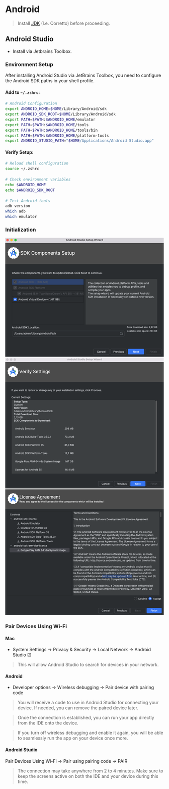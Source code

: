 # Android

> Install [JDK](jdk) (I.e. Corretto) before proceeding.

## Android Studio

* Install via Jetbrains Toolbox.

### Environment Setup

After installing Android Studio via JetBrains Toolbox, you need to configure the Android SDK paths in your shell profile.

#### Add to `~/.zshrc`:

```bash
# Android Configuration
export ANDROID_HOME=$HOME/Library/Android/sdk
export ANDROID_SDK_ROOT=$HOME/Library/Android/sdk
export PATH=$PATH:$ANDROID_HOME/emulator
export PATH=$PATH:$ANDROID_HOME/tools
export PATH=$PATH:$ANDROID_HOME/tools/bin
export PATH=$PATH:$ANDROID_HOME/platform-tools
export ANDROID_STUDIO_PATH="$HOME/Applications/Android Studio.app"
```

#### Verify Setup:

```bash
# Reload shell configuration
source ~/.zshrc

# Check environment variables
echo $ANDROID_HOME
echo $ANDROID_SDK_ROOT

# Test Android tools
adb version
which adb
which emulator
```

### Initialization

![sdk_setup_location.png](images/sdk_setup_location.png)
![downloaded_sdk_components.png](images/downloaded_sdk_components.png)
![license_agreement.png](images/license_agreement.png)

### Pair Devices Using Wi-Fi

#### Mac

* System Settings -> Privacy & Security -> Local Network -> Android Studio ☑

> This will allow Android Studio to search for devices in your network.

#### Android

* Developer options -> Wireless debugging -> Pair device with pairing code

> You will receive a code to use in Android Studio for connecting your device. If needed, you can remove the paired device later.

> Once the connection is established, you can run your app directly from the IDE onto the device.

> If you turn off wireless debugging and enable it again, you will be able to seamlessly run the app on your device once more.

#### Android Studio

Pair Devices Using Wi-Fi -> Pair using pairing code -> PAIR

> The connection may take anywhere from 2 to 4 minutes. Make sure to keep the screens active on both the IDE and your device during this time.
